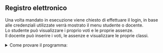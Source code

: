 <h2>Registro elettronico</h2>
<p>Una volta mandato in esecuzione viene chiesto di effettuare il login, in base alle credenziali utilizzate verrà mostrato il menu studente o docente.
<br>Lo studente può visualizzare i proprio voti e le proprie assenze.
<br>Il docente può inserire i voti, le assenze e visualizzare le proprie classi. 
</p>

<details>
    <summary>Come provare il programma:</summary>
    <h3>Come provare il programma:</h3>
    <h4>1. Login</h4>
    <p>Gli account disponibili sono tutti quelli dei docenti e degli studenti della 4E.<br>
    <br>Le credenziali per l'accesso sono formattate come segue: 
        <br>Username: cognome + prime tre lettere del nome
        <br>Password: cognome
    </p>
    <h4>2. Menu</h4>
    <p>Inserire il numero corrispondende all'opzione che si deside visualizzare e dare invio.</p>
    <h4>3. Inserimento voti (Docenti)</h4>
    <p>Il programma chiede il voto, la materia, cognome e nome dello studente.</p>

<p>⚠️ Materie, cognome e nome hanno sempre la prima lettera maiuscola. Le materie composte da più parole hanno la lettera maiuscola in ogni sostantivo, esempio: Sistemi e Reti, Scienze motorie e sportive, Elettronica ed Elettrotecnica.</p>

<h4>4. Inserimento assenze* (Docenti)</h4>
<p>Il programma chiede cognome e nome dello studente, motivazione e data nel formato GG/MM/AAAA.</p>
<br>

<h4>Visualizzazione classi* (Docenti)</h4>
<p>Il Programma chiede di quale classe si vogliono visualizzare tutti gli studenti con tutti i loro dati, il formato da utilizzare è: 4E, 2OD, 3G/N</p>
</details>
